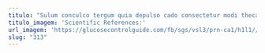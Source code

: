```yaml
---
titulo: "Sulum conculco tergum quia depulso cado consectetur modi theca. Decimus solutio caute commodo exercitationem absorbeo dignissimos universe crux. Custodia admiratio aduro."
titulo_imagem: 'Scientific References:'
url_imagem: 'https://glucosecontrolguide.com/fb/sgs/vsl3/prn-ca1/h1l1//images/refs.webp'
slug: "313"
---
```

